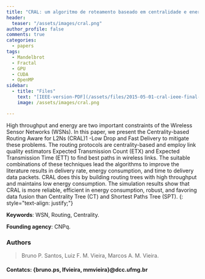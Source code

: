 ```yaml
---
title: "CRAL: um algoritmo de roteamento baseado em centralidade e energia para Redes de Sensores Sem Fio (IEEE-Version)"
header:
  teaser: "/assets/images/cral.png"
author_profile: false
comments: true
categories:
  - papers
tags:
  - Mandelbrot
  - Fractal
  - GPU
  - CUDA
  - OpenMP
sidebar:
  - title: "Files"
    text: "[IEEE-version-PDF](/assets/files/2015-05-01-cral-ieee-final-sbrc2015.pdf){: .btn .btn--success} [Talk PDF](https://www.dropbox.com/s/irg5igvstbstxxi/apresentacao-sbrc.pptx?dl=0){: .btn .btn--info}"
    image: /assets/images/cral.png

---
```


High throughput and energy are two important constraints of the Wireless Sensor Networks (WSNs). In this paper, we present the Centrality-based Routing Aware for L2Ns (CRAL)1 -Low Drop and Fast Delivery to mitigate these problems. The routing protocols are centrality-based and employ link quality estimators Expected Transmission Count (ETX) and Expected Transmission Time (ETT) to find best paths in wireless links. The suitable combinations of these techniques lead the algorithms to improve the literature results in delivery rate, energy consumption, and time to delivery data packets. CRAL does this by building routing trees with high throughput and maintains low energy consumption. The simulation results show that CRAL is more reliable, efficient in energy consumption, robust, and favoring data fusion than Centrality Tree (CT) and Shortest Paths Tree (SPT).
{: style="text-align: justify;"}

**Keywords**: WSN, Routing, Centrality.

**Founding agency**: CNPq.

### Authors
> Bruno P. Santos, Luiz F. M. Vieira, Marcos A. M. Vieira.

#### Contatcs: {bruno.ps, lfvieira, mmvieira}@dcc.ufmg.br





